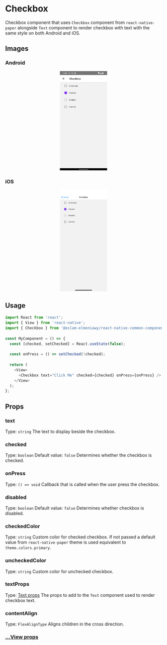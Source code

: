 # Checkbox

Checkbox component that uses `Checkbox` component from `react-native-paper` alongside `Text` component to render checkbox with text with the same style on both Android and iOS.

## Images

### Android

<p align="middle">
  <img src="/assets/images/checkbox/android/checkbox.png" width="30%" alt="Android Checkbox">
</p>

### iOS

<p align="middle">
  <img src="/assets/images/checkbox/ios/checkbox.png" width="30%" alt="iOS Checkbox">
</p>

## Usage

```js
import React from 'react';
import { View } from 'react-native';
import { Checkbox } from '@eslam-elmeniawy/react-native-common-components';

const MyComponent = () => {
  const [checked, setChecked] = React.useState(false);

  const onPress = () => setChecked(!checked);

  return (
    <View>
      <Checkbox text="Click Me" checked={checked} onPress={onPress} />
    </View>
  );
};
```

## Props

### text

Type: `string`
The text to display beside the checkbox.

### checked

Type: `boolean`
Default value: `false`
Determines whether the checkbox is checked.

### onPress

Type: `() => void`
Callback that is called when the user press the checkbox.

### disabled

Type: `boolean`
Default value: `false`
Determines whether checkbox is disabled.

### checkedColor

Type: `string`
Custom color for checked checkbox.
If not passed a default value from `react-native-paper` theme is used equivalent to `theme.colors.primary`.

### uncheckedColor

Type: `string`
Custom color for unchecked checkbox.

### textProps

Type: [Text props](Text.md#props)
The props to add to the `Text` component used to render checkbox text.

### contentAlign

Type: `FlexAlignType`
Aligns children in the cross direction.

### [...View props](https://reactnative.dev/docs/view#props)
